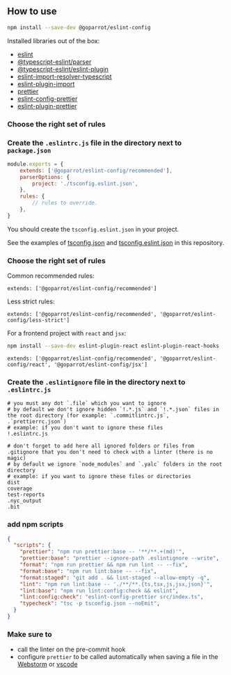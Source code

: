## How to use

```bash
npm install --save-dev @goparrot/eslint-config
```

Installed libraries out of the box:

*   [eslint](https://github.com/eslint/eslint)
*   [@typescript-eslint/parser](https://github.com/typescript-eslint/typescript-eslint/tree/master/packages/parser)
*   [@typescript-eslint/eslint-plugin](https://github.com/typescript-eslint/typescript-eslint/tree/master/packages/eslint-plugin)
*   [eslint-import-resolver-typescript](https://github.com/alexgorbatchev/eslint-import-resolver-typescript)
*   [eslint-plugin-import](https://github.com/benmosher/eslint-plugin-import)
*   [prettier](https://github.com/prettier/prettier)
*   [eslint-config-prettier](https://github.com/prettier/eslint-config-prettier)
*   [eslint-plugin-prettier](https://github.com/prettier/eslint-plugin-prettier)

### Choose the right set of rules

### Create the `.eslintrc.js` file in the directory next to `package.json`

```javascript
module.exports = {
    extends: ['@goparrot/eslint-config/recommended'],
    parserOptions: {
        project: './tsconfig.eslint.json',
    },
    rules: {
        // rules to override.
    },
}
```

You should create the `tsconfig.eslint.json` in your project.

See the examples of [tsconfig.json](tsconfig.json) and [tsconfig.eslint.json](tsconfig.eslint.json) in this repository.

### Choose the right set of rules

Common recommended rules:

    extends: ['@goparrot/eslint-config/recommended']

Less strict rules:

    extends: ['@goparrot/eslint-config/recommended', '@goparrot/eslint-config/less-strict']

For a frontend project with `react` and `jsx`:

```bash
npm install --save-dev eslint-plugin-react eslint-plugin-react-hooks
```

    extends: ['@goparrot/eslint-config/recommended', '@goparrot/eslint-config/react', '@goparrot/eslint-config/jsx']

### Create the `.eslintignore` file in the directory next to `.eslintrc.js`

```gitignore
# you must any dot `.file` which you want to ignore
# by default we don't ignore hidden `!.*.js` and `!.*.json` files in the root directory (for example: `.commitlintrc.js`, .`prettierrc.json`)
# example: if you don't want to ignore these files
!.eslintrc.js

# don't forget to add here all ignored folders or files from .gitignore that you don't need to check with a linter (there is no magic)
# by default we ignore `node_modules` and `.yalc` folders in the root directory
# example: if you want to ignore these files or directories
dist
coverage
test-reports
.nyc_output
.bit
```

### add npm scripts

```json
{
  "scripts": {
    "prettier": "npm run prettier:base -- '**/**.+(md)'",
    "prettier:base": "prettier --ignore-path .eslintignore --write",
    "format": "npm run prettier && npm run lint -- --fix",
    "format:base": "npm run lint:base -- --fix",
    "format:staged": "git add . && lint-staged --allow-empty -q",
    "lint": "npm run lint:base -- './**/**.{ts,tsx,js,jsx,json}'",
    "lint:base": "npm run lint:config:check && eslint",
    "lint:config:check": "eslint-config-prettier src/index.ts",    
    "typecheck": "tsc -p tsconfig.json --noEmit",
  }
}
```

### Make sure to

*   call the linter on the pre-commit hook
*   configure `prettier` to be called automatically when saving a file in the [Webstorm](https://www.jetbrains.com/help/webstorm/prettier.html#ws_prettier_install) or [vscode](https://marketplace.visualstudio.com/items?itemName=esbenp.prettier-vscode#format-on-save)
